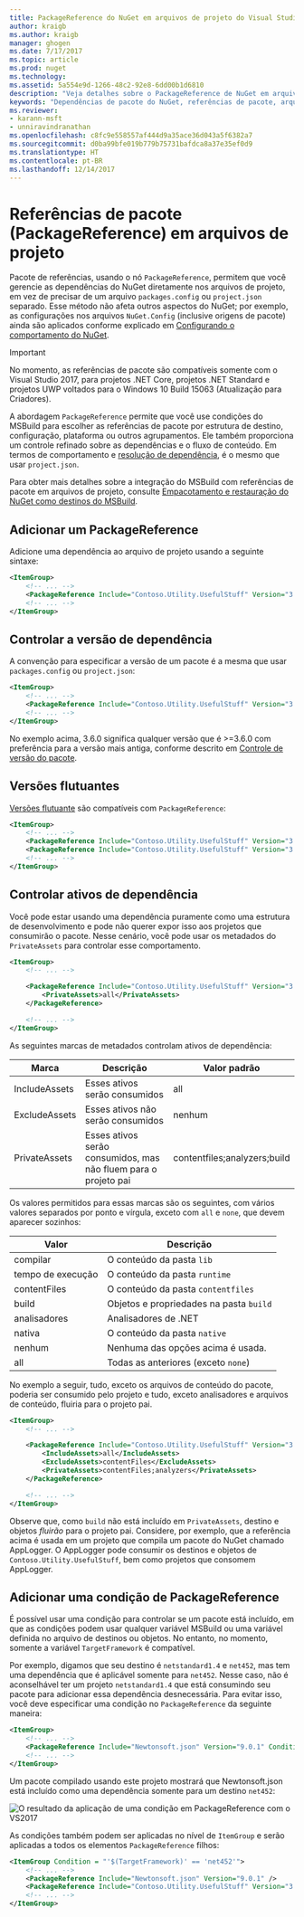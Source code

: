 ```yaml
---
title: PackageReference do NuGet em arquivos de projeto do Visual Studio | Microsoft Docs
author: kraigb
ms.author: kraigb
manager: ghogen
ms.date: 7/17/2017
ms.topic: article
ms.prod: nuget
ms.technology: 
ms.assetid: 5a554e9d-1266-48c2-92e8-6dd00b1d6810
description: "Veja detalhes sobre o PackageReference de NuGet em arquivos de projeto compatível com o NuGet 4.0 e posterior e o VS2017"
keywords: "Dependências de pacote do NuGet, referências de pacote, arquivos de projeto, PackageReference, packages.config, project.json, VS2017, Visual Studio 2017, NuGet 4"
ms.reviewer:
- karann-msft
- unniravindranathan
ms.openlocfilehash: c8fc9e558557af444d9a35ace36d043a5f6382a7
ms.sourcegitcommit: d0ba99bfe019b779b75731bafdca8a37e35ef0d9
ms.translationtype: HT
ms.contentlocale: pt-BR
ms.lasthandoff: 12/14/2017
---
```

# <a name="package-references-packagereference-in-project-files"></a>Referências de pacote (PackageReference) em arquivos de projeto

Pacote de referências, usando o nó `PackageReference`, permitem que você gerencie as dependências do NuGet diretamente nos arquivos de projeto, em vez de precisar de um arquivo `packages.config` ou `project.json` separado. Esse método não afeta outros aspectos do NuGet; por exemplo, as configurações nos arquivos `NuGet.Config` (inclusive origens de pacote) ainda são aplicados conforme explicado em [Configurando o comportamento do NuGet](Configuring-NuGet-Behavior.md).

> [!Important]
> No momento, as referências de pacote são compatíveis somente com o Visual Studio 2017, para projetos .NET Core, projetos .NET Standard e projetos UWP voltados para o Windows 10 Build 15063 (Atualização para Criadores).

A abordagem `PackageReference` permite que você use condições do MSBuild para escolher as referências de pacote por estrutura de destino, configuração, plataforma ou outros agrupamentos. Ele também proporciona um controle refinado sobre as dependências e o fluxo de conteúdo. Em termos de comportamento e [resolução de dependência](Dependency-Resolution.md), é o mesmo que usar `project.json`.

Para obter mais detalhes sobre a integração do MSBuild com referências de pacote em arquivos de projeto, consulte [Empacotamento e restauração do NuGet como destinos do MSBuild](../schema/msbuild-targets.md).

## <a name="adding-a-packagereference"></a>Adicionar um PackageReference

Adicione uma dependência ao arquivo de projeto usando a seguinte sintaxe:

```xml
<ItemGroup>
    <!-- ... -->
    <PackageReference Include="Contoso.Utility.UsefulStuff" Version="3.6.0" />    
    <!-- ... -->
</ItemGroup>
```

## <a name="controlling-dependency-version"></a>Controlar a versão de dependência

A convenção para especificar a versão de um pacote é a mesma que usar `packages.config` ou `project.json`:

```xml
<ItemGroup>
    <!-- ... -->
    <PackageReference Include="Contoso.Utility.UsefulStuff" Version="3.6.0" />
    <!-- ... -->
</ItemGroup>
```

No exemplo acima, 3.6.0 significa qualquer versão que é >=3.6.0 com preferência para a versão mais antiga, conforme descrito em [Controle de versão do pacote](../reference/package-versioning.md#version-ranges-and-wildcards).

## <a name="floating-versions"></a>Versões flutuantes

[Versões flutuante](../consume-packages/dependency-resolution.md#floating-versions) são compatíveis com `PackageReference`:

```xml
<ItemGroup>
    <!-- ... -->
    <PackageReference Include="Contoso.Utility.UsefulStuff" Version="3.6.*" />
    <PackageReference Include="Contoso.Utility.UsefulStuff" Version="3.6.0-beta*" />
    <!-- ... -->
</ItemGroup>
```

## <a name="controlling-dependency-assets"></a>Controlar ativos de dependência

Você pode estar usando uma dependência puramente como uma estrutura de desenvolvimento e pode não querer expor isso aos projetos que consumirão o pacote. Nesse cenário, você pode usar os metadados do `PrivateAssets` para controlar esse comportamento.

```xml
<ItemGroup>
    <!-- ... -->

    <PackageReference Include="Contoso.Utility.UsefulStuff" Version="3.6.0">
        <PrivateAssets>all</PrivateAssets>
    </PackageReference>

    <!-- ... -->
</ItemGroup>
```

As seguintes marcas de metadados controlam ativos de dependência:

| Marca | Descrição | Valor padrão |
| --- | --- | --- |
| IncludeAssets | Esses ativos serão consumidos | all |
| ExcludeAssets | Esses ativos não serão consumidos | nenhum | 
| PrivateAssets | Esses ativos serão consumidos, mas não fluem para o projeto pai | contentfiles;analyzers;build |


Os valores permitidos para essas marcas são os seguintes, com vários valores separados por ponto e vírgula, exceto com `all` e `none`, que devem aparecer sozinhos:

| Valor | Descrição |
| --- | ---
| compilar | O conteúdo da pasta `lib` |
| tempo de execução | O conteúdo da pasta `runtime` |
| contentFiles | O conteúdo da pasta `contentfiles` |
| build | Objetos e propriedades na pasta `build` |
| analisadores | Analisadores de .NET |
| nativa | O conteúdo da pasta `native` |
| nenhum | Nenhuma das opções acima é usada. |
| all | Todas as anteriores (exceto `none`) |

No exemplo a seguir, tudo, exceto os arquivos de conteúdo do pacote, poderia ser consumido pelo projeto e tudo, exceto analisadores e arquivos de conteúdo, fluiria para o projeto pai.

```xml
<ItemGroup>
    <!-- ... -->

    <PackageReference Include="Contoso.Utility.UsefulStuff" Version="3.6.0">
        <IncludeAssets>all</IncludeAssets>
        <ExcludeAssets>contentFiles</ExcludeAssets>
        <PrivateAssets>contentFiles;analyzers</PrivateAssets>
    </PackageReference>

    <!-- ... -->
</ItemGroup>
```

Observe que, como `build` não está incluído em `PrivateAssets`, destino e objetos *fluirão* para o projeto pai. Considere, por exemplo, que a referência acima é usada em um projeto que compila um pacote do NuGet chamado AppLogger. O AppLogger pode consumir os destinos e objetos de `Contoso.Utility.UsefulStuff`, bem como projetos que consomem AppLogger.

## <a name="adding-a-packagereference-condition"></a>Adicionar uma condição de PackageReference

É possível usar uma condição para controlar se um pacote está incluído, em que as condições podem usar qualquer variável MSBuild ou uma variável definida no arquivo de destinos ou objetos. No entanto, no momento, somente a variável `TargetFramework` é compatível.

Por exemplo, digamos que seu destino é `netstandard1.4` e `net452`, mas tem uma dependência que é aplicável somente para `net452`. Nesse caso, não é aconselhável ter um projeto `netstandard1.4` que está consumindo seu pacote para adicionar essa dependência desnecessária. Para evitar isso, você deve especificar uma condição no `PackageReference` da seguinte maneira:

```xml
<ItemGroup>
    <!-- ... -->
    <PackageReference Include="Newtonsoft.json" Version="9.0.1" Condition="'$(TargetFramework)' == 'net452'" />    
    <!-- ... -->
</ItemGroup>
```

Um pacote compilado usando este projeto mostrará que Newtonsoft.json está incluído como uma dependência somente para um destino `net452`:

![O resultado da aplicação de uma condição em PackageReference com o VS2017](media/PackageReference-Condition.png)

As condições também podem ser aplicadas no nível de `ItemGroup` e serão aplicadas a todos os elementos `PackageReference` filhos:

```xml
<ItemGroup Condition = "'$(TargetFramework)' == 'net452'">
    <!-- ... -->
    <PackageReference Include="Newtonsoft.json" Version="9.0.1" />
    <PackageReference Include="Contoso.Utility.UsefulStuff" Version="3.6.0" />
    <!-- ... -->
</ItemGroup>
```
